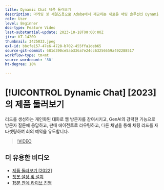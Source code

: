 ```yaml
---
title: Dynamic Chat 제품 둘러보기
description: 마케팅 및 세일즈용으로 Adobe에서 제공하는 새로운 채팅 솔루션인 Dynamic Chat에 대해 알아봅니다.
role: User
level: Beginner
doc-type: Feature Video
last-substantial-update: 2023-10-18T00:00:00Z
jira: KT-14209
thumbnail: 3425033.jpeg
exl-id: bbcfe157-47e6-4728-b702-455ffa1deb65
source-git-commit: 681d390ce5ab336a7e24cc63256659a492288517
workflow-type: tm+mt
source-wordcount: '80'
ht-degree: 18%

---
```


# [!UICONTROL Dynamic Chat] [2023]의 제품 둘러보기

리드를 생성하는 개인화된 대화로 웹 방문자를 참여시키고, GenAI의 강력한 기능으로 방문자 질문에 응답하고, 판매 에이전트로 라우팅하고, 다른 채널을 통해 채팅 리드를 재타겟팅하여 회의 예약을 유도합니다.

>[!VIDEO](https://video.tv.adobe.com/v/3425033/?learn=on)

## 더 유용한 비디오

* [제품 둘러보기 [2022]](product-tour-2022.md)
* [챗봇 설정 및 설치](setup.md)
* [15분 안에 라이브 진행](go-live-in-15-minutes.md)
